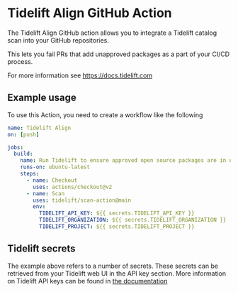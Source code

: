 # Tidelift Align GitHub Action

The Tidelift Align GitHub action allows you to integrate a Tidelift
catalog scan into your GitHub repositories.

This lets you fail PRs that add unapproved packages as a part
of your CI/CD process.

For more information see https://docs.tidelift.com

## Example usage

To use this Action, you need to create a workflow like the following

```yaml
name: Tidelift Align
on: [push]

jobs:
  build:
    name: Run Tidelift to ensure approved open source packages are in use
    runs-on: ubuntu-latest
    steps:
      - name: Checkout
        uses: actions/checkout@v2
      - name: Scan
        uses: tidelift/scan-action@main
        env:
          TIDELIFT_API_KEY: ${{ secrets.TIDELIFT_API_KEY }}
          TIDELIFT_ORGANIZATION: ${{ secrets.TIDELIFT_ORGANIZATION }}
          TIDELIFT_PROJECT: ${{ secrets.TIDELIFT_PROJECT }}
```

## Tidelift secrets

The example above refers to a number of secrets. These secrets can be retrieved
from your Tidelift web UI in the API key section. More information on Tidelift
API keys can be found in
[the documentation](https://docs.tidelift.com/article/27-tracking-repositories-and-creating-api-keys)
